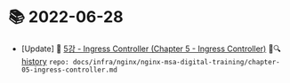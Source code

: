 # 📚 2022-06-28
- [Update] 📙 [5강 - Ingress Controller (Chapter 5 - Ingress Controller)](https://til.qriositylog.com/featured/infra/nginx/nginx-msa-digital-training/chapter-05-ingress-controller) 📃🔍 [history](https://github.com/Queue-ri/TIL/commits/main/docs/infra/nginx/nginx-msa-digital-training/chapter-05-ingress-controller.md?since=2022-06-28T00:00:00Z&until=2022-06-28T23:59:59Z) `repo: docs/infra/nginx/nginx-msa-digital-training/chapter-05-ingress-controller.md`
